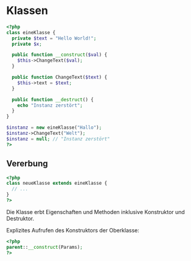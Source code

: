 # Klassen

```PHP
<?php
class eineKlasse {
  private $text = "Hello World!";
  private $x;

  public function __construct($val) {
    $this->ChangeText($val);
  }

  public function ChangeText($text) {
    $this->text = $text;
  }

  public function __destruct() {
    echo "Instanz zerstört";
  }
}

$instanz = new eineKlasse("Hallo");
$instanz->ChangeText("Welt");
$instanz = null; // "Instanz zerstört"
?>
```

## Vererbung

```PHP
<?php
class neueKlasse extends eineKlasse {
  // ...
}
?>
```

Die Klasse erbt Eigenschaften und Methoden inklusive Konstruktor und Destruktor.

Explizites Aufrufen des Konstruktors der Oberklasse:

```PHP
<?php
parent::__construct(Params);
?>
```
